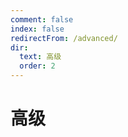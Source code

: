 ```yaml
---
comment: false
index: false
redirectFrom: /advanced/
dir:
  text: 高级
  order: 2
---
```


# 高级

<AutoCatalog />
